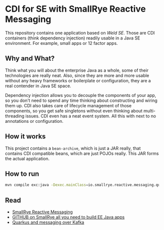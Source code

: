 # CDI for SE with SmallRye Reactive Messaging

This repository contains one application based on *Weld SE*.
Those are CDI containers (think dependency injection) readily usable in a Java SE environment.
For example, small apps or 12 factor apps.

## Why and What?

Think what you will about the enterprise Java as a whole, some of their technologies are really neat.
Also, since they are more and more usable without any heavy frameworks or boilerplate or configuration,
they are a real contender in Java SE space.

Dependency injection allows you to decouple the components of your app,
so you don't need to spend any time thinking about constructing and wiring them up.
CDI also takes care of lifecycle management of those components,
so you get safe singletons without even thinking about multi-threading issues.
CDI even has a neat event system.
All this with next to no annotations or configuration.

## How it works

This project contains a `bean-archive`, which is just a JAR really,
that contains CDI compatible beans, which are just POJOs really.
This JAR forms the actual application.

## How to run

```bash
mvn compile exc:java -Dexec.mainClass=io.smallrye.reactive.messaging.quickstart.QuickStart
```

## Read

- [SmallRye Reactive Messaging](https://smallrye.io/smallrye-reactive-messaging/)
- [GITHUB on SmallRye all you need to build EE Java apps](https://github.com/smallrye)
- [Quarkus and messaging over Kafka](https://quarkus.io/guides/kafka-guide)